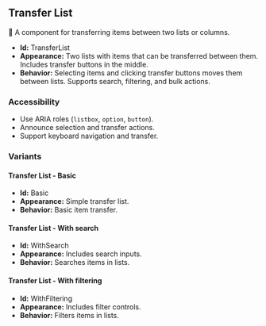 ## Transfer List
🔄 A component for transferring items between two lists or columns.
- **Id:** TransferList
- **Appearance:** Two lists with items that can be transferred between them. Includes transfer buttons in the middle.
- **Behavior:** Selecting items and clicking transfer buttons moves them between lists. Supports search, filtering, and bulk actions.
### Accessibility
- Use ARIA roles (`listbox`, `option`, `button`).
- Announce selection and transfer actions.
- Support keyboard navigation and transfer.

### Variants
#### Transfer List - **Basic**
- **Id:** Basic
- **Appearance:** Simple transfer list.
- **Behavior:** Basic item transfer.
#### Transfer List - **With search**
- **Id:** WithSearch
- **Appearance:** Includes search inputs.
- **Behavior:** Searches items in lists.
#### Transfer List - **With filtering**
- **Id:** WithFiltering
- **Appearance:** Includes filter controls.
- **Behavior:** Filters items in lists.
